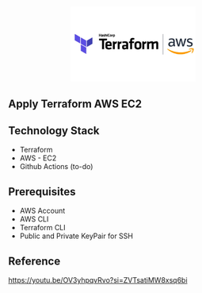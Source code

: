 <p align="center" width="100%">
    <img width="50%" src="https://github.com/felipesalvadordev/buildrun-terraform-aws-ec2/blob/master/images/terraform-aws.png"> 
</p>

## Apply Terraform AWS EC2

## Technology Stack
* Terraform
* AWS - EC2
* Github Actions (to-do)

## Prerequisites
- AWS Account
- AWS CLI
- Terraform CLI
- Public and Private KeyPair for SSH

## Reference
https://youtu.be/OV3yhpqvRvo?si=ZVTsatiMW8xsq6bi
